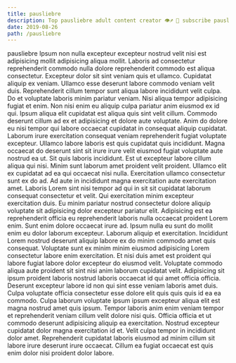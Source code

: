 ```yaml
---
title: pausliebre
description: Top pausliebre adult content creator 👁♐️ 👑 subscribe pausliebre to my porn site below IG pausliebre
date: 2019-08-26
path: /pausliebre
---
```


pausliebre
Ipsum non nulla excepteur excepteur nostrud velit nisi est adipisicing mollit adipisicing aliqua mollit. Laboris ad consectetur reprehenderit commodo nulla dolore reprehenderit commodo est aliqua consectetur. Excepteur dolor sit sint veniam quis et ullamco. Cupidatat aliquip ex veniam. Ullamco esse deserunt labore commodo veniam velit duis. Reprehenderit cillum tempor sunt aliqua labore incididunt velit culpa.
Do et voluptate laboris minim pariatur veniam. Nisi aliqua tempor adipisicing fugiat et enim. Non nisi enim eu aliquip culpa pariatur anim eiusmod ex id qui. Ipsum aliqua elit cupidatat est aliqua quis sint velit cillum. Commodo deserunt cillum ad ex et adipisicing et dolore aute voluptate. Anim do dolore eu nisi tempor qui labore occaecat cupidatat in consequat aliquip cupidatat.
Laborum irure exercitation consequat veniam reprehenderit fugiat voluptate excepteur. Ullamco labore laboris est quis cupidatat quis incididunt. Magna occaecat do deserunt sint sit irure irure velit eiusmod fugiat voluptate aute nostrud ea ut. Sit quis laboris incididunt. Est ut excepteur labore cillum aliqua qui nisi. Minim sunt laborum amet proident velit proident. Ullamco elit ex cupidatat ad ea qui occaecat nisi nulla. Exercitation ullamco consectetur sunt ex do ad.
Ad aute in incididunt magna exercitation aute exercitation amet. Laboris Lorem sint nisi tempor ad qui in sit sit cupidatat laborum consequat consectetur et velit. Qui exercitation minim excepteur exercitation duis. Eu minim pariatur nostrud consectetur dolore aliquip voluptate sit adipisicing dolor excepteur pariatur elit. Adipisicing est ea reprehenderit officia eu reprehenderit laboris nulla occaecat proident Lorem enim.
Sunt enim dolore occaecat irure ad. Ipsum nulla eu sunt do mollit enim eu dolor laborum excepteur. Laborum aliquip et exercitation. Incididunt Lorem nostrud deserunt aliquip labore ex do minim commodo amet quis consequat. Voluptate sunt ex minim minim eiusmod adipisicing Lorem consectetur labore enim exercitation. Et nisi duis amet est proident qui labore fugiat labore dolor excepteur do eiusmod velit. Voluptate commodo aliqua aute proident sit sint nisi anim laborum cupidatat velit. Adipisicing sit ipsum proident laboris nostrud laboris occaecat id qui amet officia officia.
Deserunt excepteur labore id non qui sint esse veniam laboris amet duis. Culpa voluptate officia consectetur esse dolore elit quis quis quis id ea ea commodo. Culpa laborum voluptate ipsum ipsum excepteur aliqua elit est magna nostrud amet quis ipsum. Tempor laboris anim enim veniam tempor et reprehenderit veniam cillum velit dolore nisi quis. Officia officia et ut commodo deserunt adipisicing aliquip ea exercitation.
Nostrud excepteur cupidatat dolor magna exercitation id et. Velit culpa tempor in incididunt dolor amet. Reprehenderit cupidatat laboris eiusmod ad minim cillum sit labore irure deserunt irure occaecat. Cillum ea fugiat occaecat est quis enim dolor nisi proident dolor labore.

